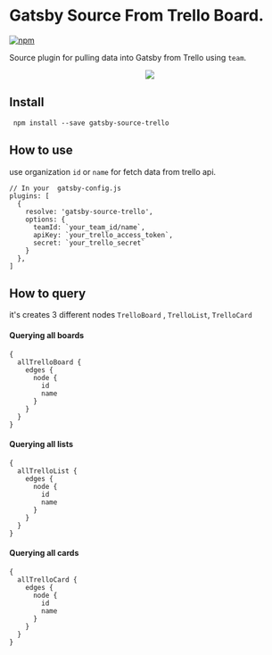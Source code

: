 # Gatsby Source From Trello Board.

[![npm](https://img.shields.io/npm/dt/gatsby-source-trello.svg?style=flat-square)](https://www.npmjs.com/package/gatsby-source-trello)

Source plugin for pulling data into Gatsby from Trello using `team`.

<p align="center">
	<img src="http://i.giphy.com/26gsiiMS8jcLUDVlu.gif">
</p>

## Install
```
 npm install --save gatsby-source-trello
```

## How to use 
use organization `id` or `name` for fetch data from trello api. 

```
// In your  gatsby-config.js
plugins: [
  {
    resolve: 'gatsby-source-trello',
    options: {
      teamId: `your_team_id/name`,
      apiKey: `your_trello_access_token`,
      secret: `your_trello_secret`
    }
  },
]
```

## How to query
it's creates 3 different nodes `TrelloBoard` , `TrelloList`, `TrelloCard` 

#### Querying all boards
 
```
{
  allTrelloBoard {
    edges {
      node {
        id
        name
      }
    }
  }
}
```

#### Querying all lists
```
{
  allTrelloList {
    edges {
      node {
        id
        name
      }
    }
  }
}
```

#### Querying all cards 
```
{
  allTrelloCard {
    edges {
      node {
        id
        name
      }
    }
  }
}
```
